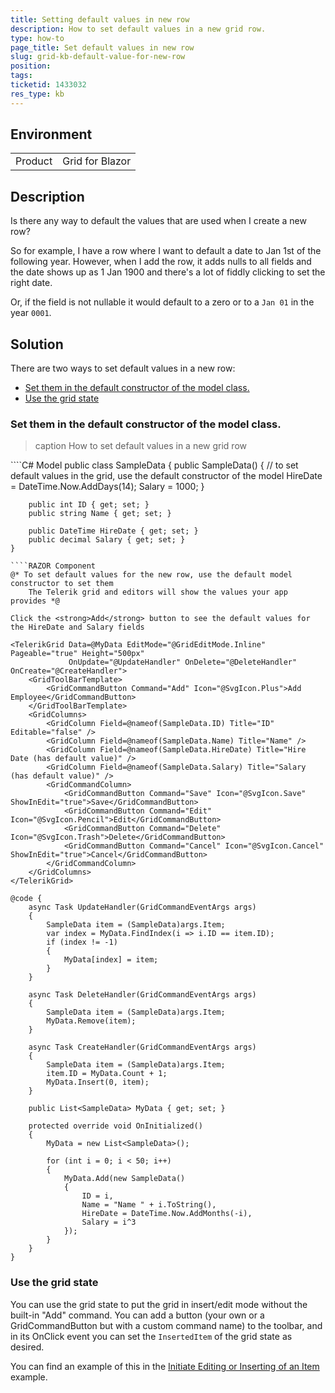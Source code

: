 ```yaml
---
title: Setting default values in new row
description: How to set default values in a new grid row.
type: how-to
page_title: Set default values in new row
slug: grid-kb-default-value-for-new-row
position: 
tags: 
ticketid: 1433032
res_type: kb
---
```


## Environment
<table>
	<tbody>
		<tr>
			<td>Product</td>
			<td>Grid for Blazor</td>
		</tr>
	</tbody>
</table>


## Description

Is there any way to default the values that are used when I create a new row?

So for example, I have a row where I want to default a date to Jan 1st of the following year.  However, when I add the row, it adds nulls to all fields and the date shows up as 1 Jan 1900 and there's a lot of fiddly clicking to set the right date.

Or, if the field is not nullable it would default to a zero or to a `Jan 01` in the year `0001`.

## Solution

There are two ways to set default values in a new row:

* [Set them in the default constructor of the model class.](#set-them-in-the-default-constructor-of-the-model-class)
* [Use the grid state](#use-the-grid-state)



### Set them in the default constructor of the model class.

>caption How to set default values in a new grid row

<div class="skip-repl"></div>
````C# Model
    public class SampleData
    {
        public SampleData()
        {
            // to set default values in the grid, use the default constructor of the model
            HireDate = DateTime.Now.AddDays(14);
            Salary = 1000;
        }

        public int ID { get; set; }
        public string Name { get; set; }

        public DateTime HireDate { get; set; }
        public decimal Salary { get; set; }
    }
````
````RAZOR Component
@* To set default values for the new row, use the default model constructor to set them
    The Telerik grid and editors will show the values your app provides *@

Click the <strong>Add</strong> button to see the default values for the HireDate and Salary fields

<TelerikGrid Data=@MyData EditMode="@GridEditMode.Inline" Pageable="true" Height="500px"
             OnUpdate="@UpdateHandler" OnDelete="@DeleteHandler" OnCreate="@CreateHandler">
    <GridToolBarTemplate>
        <GridCommandButton Command="Add" Icon="@SvgIcon.Plus">Add Employee</GridCommandButton>
    </GridToolBarTemplate>
    <GridColumns>
        <GridColumn Field=@nameof(SampleData.ID) Title="ID" Editable="false" />
        <GridColumn Field=@nameof(SampleData.Name) Title="Name" />
        <GridColumn Field=@nameof(SampleData.HireDate) Title="Hire Date (has default value)" />
        <GridColumn Field=@nameof(SampleData.Salary) Title="Salary (has default value)" />
        <GridCommandColumn>
            <GridCommandButton Command="Save" Icon="@SvgIcon.Save" ShowInEdit="true">Save</GridCommandButton>
            <GridCommandButton Command="Edit" Icon="@SvgIcon.Pencil">Edit</GridCommandButton>
            <GridCommandButton Command="Delete" Icon="@SvgIcon.Trash">Delete</GridCommandButton>
            <GridCommandButton Command="Cancel" Icon="@SvgIcon.Cancel" ShowInEdit="true">Cancel</GridCommandButton>
        </GridCommandColumn>
    </GridColumns>
</TelerikGrid>

@code {
    async Task UpdateHandler(GridCommandEventArgs args)
    {
        SampleData item = (SampleData)args.Item;
        var index = MyData.FindIndex(i => i.ID == item.ID);
        if (index != -1)
        {
            MyData[index] = item;
        }
    }

    async Task DeleteHandler(GridCommandEventArgs args)
    {
        SampleData item = (SampleData)args.Item;
        MyData.Remove(item);
    }

    async Task CreateHandler(GridCommandEventArgs args)
    {
        SampleData item = (SampleData)args.Item;
        item.ID = MyData.Count + 1;
        MyData.Insert(0, item);
    }

    public List<SampleData> MyData { get; set; }

    protected override void OnInitialized()
    {
        MyData = new List<SampleData>();

        for (int i = 0; i < 50; i++)
        {
            MyData.Add(new SampleData()
            {
                ID = i,
                Name = "Name " + i.ToString(),
                HireDate = DateTime.Now.AddMonths(-i),
                Salary = i^3
            });
        }
    }
}
````

### Use the grid state

You can use the grid state to put the grid in insert/edit mode without the built-in "Add" command. You can add a button (your own or a GridCommandButton but with a custom command name) to the toolbar, and in its OnClick event you can set the `InsertedItem` of the grid state as desired.

You can find an example of this in the [Initiate Editing or Inserting of an Item](slug://grid-kb-add-edit-state) example.

